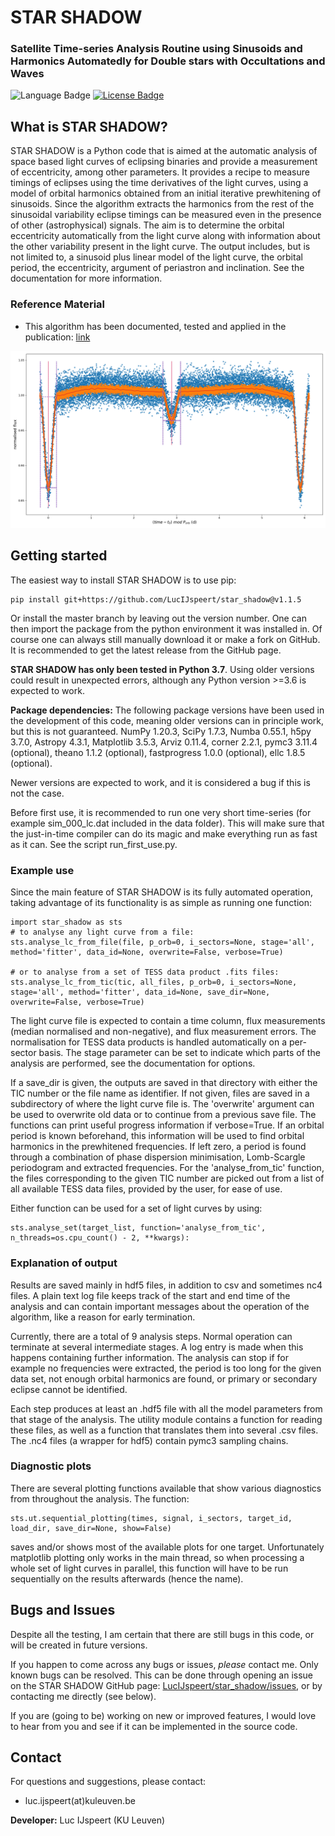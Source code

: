 # STAR SHADOW
### Satellite Time-series Analysis Routine using Sinusoids and Harmonics Automatedly for Double stars with Occultations and Waves


![Language Badge](https://img.shields.io/badge/Language-Python-blue.svg)
<a href="./LICENCE.md"><img src="https://img.shields.io/badge/License-GPLv3-blue.svg" alt="License Badge"/></a>

[//]: # (<a href="https://github.com/LucIJspeert/star_shadow/blob/master/LICENCE.md"><img src="https://img.shields.io/github/license/LucIJspeert/star_shadow" alt="License Badge"/></a>)

[//]: # (make the badges dynamic...)

## What is STAR SHADOW?
STAR SHADOW is a Python code that is aimed at the automatic analysis of space based light curves of eclipsing binaries 
and provide a measurement of eccentricity, among other parameters. It provides a recipe to measure timings of eclipses 
using the time derivatives of the light curves, using a model of orbital harmonics obtained from an initial iterative 
prewhitening of sinusoids. Since the algorithm extracts the harmonics from the rest of the sinusoidal variability 
eclipse timings can be measured even in the presence of other (astrophysical) signals. The aim is to determine 
the orbital eccentricity automatically from the light curve along with information about the other variability present 
in the light curve. The output includes, but is not limited to, a sinusoid plus linear model of 
the light curve, the orbital period, the eccentricity, argument of periastron and inclination. See the documentation 
for more information.


### Reference Material

* This algorithm has been documented, tested and applied in the publication: [link](link)


![Example of an analysed EB light curve](./data/sim_042_lc_readme_img.png?raw=true)

## Getting started

The easiest way to install STAR SHADOW is to use pip:

    pip install git+https://github.com/LucIJspeert/star_shadow@v1.1.5

Or install the master branch by leaving out the version number. 
One can then import the package from the python environment it was installed in. 
Of course one can always still manually download it or make a fork on GitHub. 
It is recommended to get the latest release from the GitHub page. 

**STAR SHADOW has only been tested in Python 3.7**. Using older versions could result in unexpected errors, 
although any Python version >=3.6 is expected to work.

**Package dependencies:** The following package versions have been used in the development of this code, 
meaning older versions can in principle work, but this is not guaranteed. NumPy 1.20.3, SciPy 1.7.3, Numba 0.55.1, 
h5py 3.7.0, Astropy 4.3.1, Matplotlib 3.5.3, Arviz 0.11.4, corner 2.2.1, pymc3 3.11.4 (optional), 
theano 1.1.2 (optional), fastprogress 1.0.0 (optional), ellc 1.8.5 (optional).

Newer versions are expected to work, and it is considered a bug if this is not the case.

Before first use, it is recommended to run one very short time-series (for example sim_000_lc.dat included in the data 
folder). This will make sure that the just-in-time compiler can do its magic and make everything run as fast as it can. See the 
script run_first_use.py.


### Example use

Since the main feature of STAR SHADOW is its fully automated operation, taking advantage of its functionality is 
as simple as running one function:

    import star_shadow as sts
    # to analyse any light curve from a file: 
    sts.analyse_lc_from_file(file, p_orb=0, i_sectors=None, stage='all', method='fitter', data_id=None, overwrite=False, verbose=True)
    
    # or to analyse from a set of TESS data product .fits files:
    sts.analyse_lc_from_tic(tic, all_files, p_orb=0, i_sectors=None, stage='all', method='fitter', data_id=None, save_dir=None, overwrite=False, verbose=True)

The light curve file is expected to contain a time column, flux measurements (median normalised and non-negative), 
and flux measurement errors. The normalisation for TESS data products is handled automatically on a per-sector basis. 
The stage parameter can be set to indicate which parts of the analysis are performed, see the documentation for options.

If a save_dir is given, the outputs are saved in that directory with either the TIC number or the file name as 
identifier. If not given, files are saved in a subdirectory of where the light curve file is.
The 'overwrite' argument can be used to overwrite old data or to continue from a previous save file. The functions can 
print useful progress information if verbose=True. If an orbital period is known beforehand, this information 
will be used to find orbital harmonics in the prewhitened frequencies. If left zero, a period is found through 
a combination of phase dispersion minimisation, Lomb-Scargle periodogram and extracted frequencies. For the 
'analyse_from_tic' function, the files corresponding to the given TIC number are picked out from a list of all 
available TESS data files, provided by the user, for ease of use.

Either function can be used for a set of light curves by using:

    sts.analyse_set(target_list, function='analyse_from_tic', n_threads=os.cpu_count() - 2, **kwargs):


### Explanation of output

Results are saved mainly in hdf5 files, in addition to csv and sometimes nc4 files. A plain text log file keeps track 
of the start and end time of the analysis and can contain important messages about the operation of the algorithm, 
like a reason for early termination.

Currently, there are a total of 9 analysis steps. Normal operation can terminate at several intermediate stages. 
A log entry is made when this happens containing further information. The analysis can stop if for example no 
frequencies were extracted, the period is too long for the given data set, not enough orbital harmonics are found, 
or primary or secondary eclipse cannot be identified.

Each step produces at least an .hdf5 file with all the model parameters from that stage of the analysis. 
The utility module contains a function for reading these files, as well as a function that translates them into
several .csv files. The .nc4 files (a wrapper for hdf5) contain pymc3 sampling chains.


### Diagnostic plots

There are several plotting functions available that show various diagnostics from throughout the analysis. The function:

    sts.ut.sequential_plotting(times, signal, i_sectors, target_id, load_dir, save_dir=None, show=False)

saves and/or shows most of the available plots for one target. Unfortunately matplotlib plotting only works in
the main thread, so when processing a whole set of light curves in parallel, this function will have to be run 
sequentially on the results afterwards (hence the name).


## Bugs and Issues

Despite all the testing, I am certain that there are still bugs in this code, or will be created in future versions. 

If you happen to come across any bugs or issues, *please* contact me. Only known bugs can be resolved.
This can be done through opening an issue on the STAR SHADOW GitHub page: 
[LucIJspeert/star_shadow/issues](https://github.com/LucIJspeert/star_shadow/issues), 
or by contacting me directly (see below).

If you are (going to be) working on new or improved features, I would love to hear from you and see if it can be 
implemented in the source code.


## Contact

For questions and suggestions, please contact:

* luc.ijspeert(at)kuleuven.be

**Developer:** Luc IJspeert (KU Leuven)
